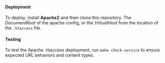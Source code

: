 #### Deployment

To deploy, install **Apache2** and then clone this repository. The *DocumentRoot* of the apache config, or the *VirtualHost* from the location of the `.htaccess` file.

#### Testing

To test the Apache .htaccess deployment, run `make check-service` to ensure expected URL behaviors and content types.